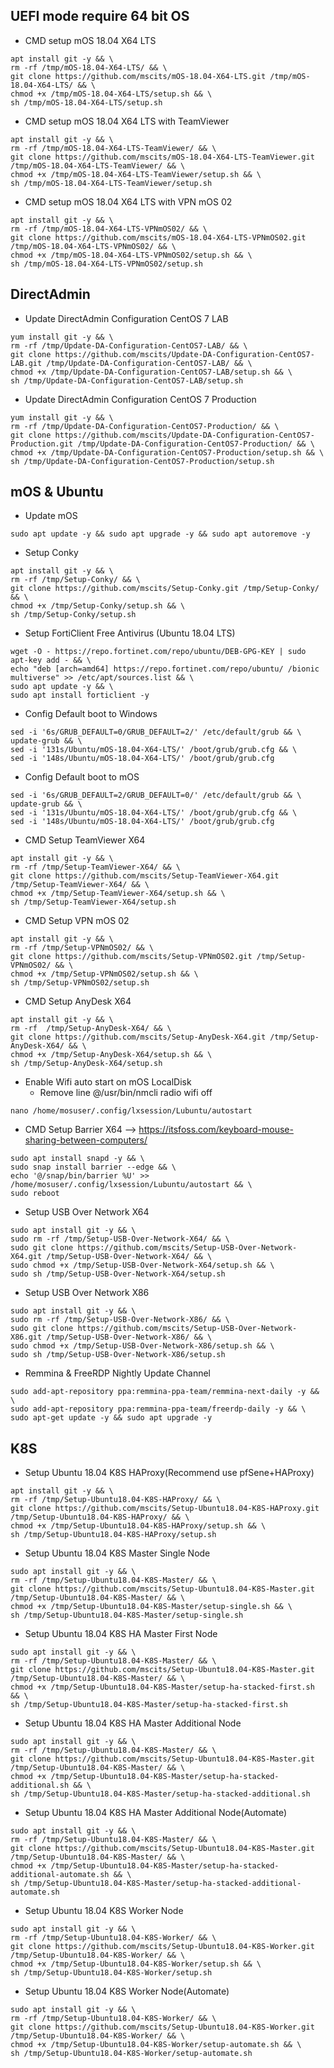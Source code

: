 ## UEFI mode require 64 bit OS

- CMD setup mOS 18.04 X64 LTS
```
apt install git -y && \
rm -rf /tmp/mOS-18.04-X64-LTS/ && \
git clone https://github.com/mscits/mOS-18.04-X64-LTS.git /tmp/mOS-18.04-X64-LTS/ && \
chmod +x /tmp/mOS-18.04-X64-LTS/setup.sh && \
sh /tmp/mOS-18.04-X64-LTS/setup.sh
```
- CMD setup mOS 18.04 X64 LTS with TeamViewer
```
apt install git -y && \
rm -rf /tmp/mOS-18.04-X64-LTS-TeamViewer/ && \
git clone https://github.com/mscits/mOS-18.04-X64-LTS-TeamViewer.git /tmp/mOS-18.04-X64-LTS-TeamViewer/ && \
chmod +x /tmp/mOS-18.04-X64-LTS-TeamViewer/setup.sh && \
sh /tmp/mOS-18.04-X64-LTS-TeamViewer/setup.sh
```
- CMD setup mOS 18.04 X64 LTS with VPN mOS 02
```
apt install git -y && \
rm -rf /tmp/mOS-18.04-X64-LTS-VPNmOS02/ && \
git clone https://github.com/mscits/mOS-18.04-X64-LTS-VPNmOS02.git /tmp/mOS-18.04-X64-LTS-VPNmOS02/ && \
chmod +x /tmp/mOS-18.04-X64-LTS-VPNmOS02/setup.sh && \
sh /tmp/mOS-18.04-X64-LTS-VPNmOS02/setup.sh
```

## DirectAdmin
- Update DirectAdmin Configuration CentOS 7 LAB
```
yum install git -y && \
rm -rf /tmp/Update-DA-Configuration-CentOS7-LAB/ && \
git clone https://github.com/mscits/Update-DA-Configuration-CentOS7-LAB.git /tmp/Update-DA-Configuration-CentOS7-LAB/ && \
chmod +x /tmp/Update-DA-Configuration-CentOS7-LAB/setup.sh && \
sh /tmp/Update-DA-Configuration-CentOS7-LAB/setup.sh
```
- Update DirectAdmin Configuration CentOS 7 Production
```
yum install git -y && \
rm -rf /tmp/Update-DA-Configuration-CentOS7-Production/ && \
git clone https://github.com/mscits/Update-DA-Configuration-CentOS7-Production.git /tmp/Update-DA-Configuration-CentOS7-Production/ && \
chmod +x /tmp/Update-DA-Configuration-CentOS7-Production/setup.sh && \
sh /tmp/Update-DA-Configuration-CentOS7-Production/setup.sh
```

## mOS & Ubuntu
- Update mOS
```
sudo apt update -y && sudo apt upgrade -y && sudo apt autoremove -y
```
- Setup Conky
```
apt install git -y && \
rm -rf /tmp/Setup-Conky/ && \
git clone https://github.com/mscits/Setup-Conky.git /tmp/Setup-Conky/ && \
chmod +x /tmp/Setup-Conky/setup.sh && \
sh /tmp/Setup-Conky/setup.sh
```
- Setup FortiClient Free Antivirus (Ubuntu 18.04 LTS)
```
wget -O - https://repo.fortinet.com/repo/ubuntu/DEB-GPG-KEY | sudo apt-key add - && \
echo "deb [arch=amd64] https://repo.fortinet.com/repo/ubuntu/ /bionic multiverse" >> /etc/apt/sources.list && \
sudo apt update -y && \
sudo apt install forticlient -y
```
- Config Default boot to Windows
```
sed -i '6s/GRUB_DEFAULT=0/GRUB_DEFAULT=2/' /etc/default/grub && \
update-grub && \
sed -i '131s/Ubuntu/mOS-18.04-X64-LTS/' /boot/grub/grub.cfg && \
sed -i '148s/Ubuntu/mOS-18.04-X64-LTS/' /boot/grub/grub.cfg
```
- Config Default boot to mOS
```
sed -i '6s/GRUB_DEFAULT=2/GRUB_DEFAULT=0/' /etc/default/grub && \
update-grub && \
sed -i '131s/Ubuntu/mOS-18.04-X64-LTS/' /boot/grub/grub.cfg && \
sed -i '148s/Ubuntu/mOS-18.04-X64-LTS/' /boot/grub/grub.cfg
```
- CMD Setup TeamViewer X64
```
apt install git -y && \
rm -rf /tmp/Setup-TeamViewer-X64/ && \
git clone https://github.com/mscits/Setup-TeamViewer-X64.git /tmp/Setup-TeamViewer-X64/ && \
chmod +x /tmp/Setup-TeamViewer-X64/setup.sh && \
sh /tmp/Setup-TeamViewer-X64/setup.sh
```
- CMD Setup VPN mOS 02
```
apt install git -y && \
rm -rf /tmp/Setup-VPNmOS02/ && \
git clone https://github.com/mscits/Setup-VPNmOS02.git /tmp/Setup-VPNmOS02/ && \
chmod +x /tmp/Setup-VPNmOS02/setup.sh && \
sh /tmp/Setup-VPNmOS02/setup.sh
```
- CMD Setup AnyDesk X64
```
apt install git -y && \
rm -rf  /tmp/Setup-AnyDesk-X64/ && \
git clone https://github.com/mscits/Setup-AnyDesk-X64.git /tmp/Setup-AnyDesk-X64/ && \
chmod +x /tmp/Setup-AnyDesk-X64/setup.sh && \
sh /tmp/Setup-AnyDesk-X64/setup.sh
```
- Enable Wifi auto start on mOS LocalDisk
  - Remove line @/usr/bin/nmcli radio wifi off
```
nano /home/mosuser/.config/lxsession/Lubuntu/autostart
```
- CMD Setup Barrier X64 --> https://itsfoss.com/keyboard-mouse-sharing-between-computers/
```
sudo apt install snapd -y && \
sudo snap install barrier --edge && \
echo '@/snap/bin/barrier %U' >> /home/mosuser/.config/lxsession/Lubuntu/autostart && \
sudo reboot
```
- Setup USB Over Network X64
```
sudo apt install git -y && \
sudo rm -rf /tmp/Setup-USB-Over-Network-X64/ && \
sudo git clone https://github.com/mscits/Setup-USB-Over-Network-X64.git /tmp/Setup-USB-Over-Network-X64/ && \
sudo chmod +x /tmp/Setup-USB-Over-Network-X64/setup.sh && \
sudo sh /tmp/Setup-USB-Over-Network-X64/setup.sh
```
- Setup USB Over Network X86
```
sudo apt install git -y && \
sudo rm -rf /tmp/Setup-USB-Over-Network-X86/ && \
sudo git clone https://github.com/mscits/Setup-USB-Over-Network-X86.git /tmp/Setup-USB-Over-Network-X86/ && \
sudo chmod +x /tmp/Setup-USB-Over-Network-X86/setup.sh && \
sudo sh /tmp/Setup-USB-Over-Network-X86/setup.sh
```
- Remmina & FreeRDP Nightly Update Channel
```
sudo add-apt-repository ppa:remmina-ppa-team/remmina-next-daily -y && \
sudo add-apt-repository ppa:remmina-ppa-team/freerdp-daily -y && \
sudo apt-get update -y && sudo apt upgrade -y
```

## K8S
- Setup Ubuntu 18.04 K8S HAProxy(Recommend use pfSene+HAProxy)
```
apt install git -y && \
rm -rf /tmp/Setup-Ubuntu18.04-K8S-HAProxy/ && \
git clone https://github.com/mscits/Setup-Ubuntu18.04-K8S-HAProxy.git /tmp/Setup-Ubuntu18.04-K8S-HAProxy/ && \
chmod +x /tmp/Setup-Ubuntu18.04-K8S-HAProxy/setup.sh && \
sh /tmp/Setup-Ubuntu18.04-K8S-HAProxy/setup.sh
```
- Setup Ubuntu 18.04 K8S Master Single Node
```
sudo apt install git -y && \
rm -rf /tmp/Setup-Ubuntu18.04-K8S-Master/ && \
git clone https://github.com/mscits/Setup-Ubuntu18.04-K8S-Master.git /tmp/Setup-Ubuntu18.04-K8S-Master/ && \
chmod +x /tmp/Setup-Ubuntu18.04-K8S-Master/setup-single.sh && \
sh /tmp/Setup-Ubuntu18.04-K8S-Master/setup-single.sh
```
- Setup Ubuntu 18.04 K8S HA Master First Node
```
sudo apt install git -y && \
rm -rf /tmp/Setup-Ubuntu18.04-K8S-Master/ && \
git clone https://github.com/mscits/Setup-Ubuntu18.04-K8S-Master.git /tmp/Setup-Ubuntu18.04-K8S-Master/ && \
chmod +x /tmp/Setup-Ubuntu18.04-K8S-Master/setup-ha-stacked-first.sh && \
sh /tmp/Setup-Ubuntu18.04-K8S-Master/setup-ha-stacked-first.sh
```
- Setup Ubuntu 18.04 K8S HA Master Additional Node
```
sudo apt install git -y && \
rm -rf /tmp/Setup-Ubuntu18.04-K8S-Master/ && \
git clone https://github.com/mscits/Setup-Ubuntu18.04-K8S-Master.git /tmp/Setup-Ubuntu18.04-K8S-Master/ && \
chmod +x /tmp/Setup-Ubuntu18.04-K8S-Master/setup-ha-stacked-additional.sh && \
sh /tmp/Setup-Ubuntu18.04-K8S-Master/setup-ha-stacked-additional.sh
```
- Setup Ubuntu 18.04 K8S HA Master Additional Node(Automate)
```
sudo apt install git -y && \
rm -rf /tmp/Setup-Ubuntu18.04-K8S-Master/ && \
git clone https://github.com/mscits/Setup-Ubuntu18.04-K8S-Master.git /tmp/Setup-Ubuntu18.04-K8S-Master/ && \
chmod +x /tmp/Setup-Ubuntu18.04-K8S-Master/setup-ha-stacked-additional-automate.sh && \
sh /tmp/Setup-Ubuntu18.04-K8S-Master/setup-ha-stacked-additional-automate.sh
```
- Setup Ubuntu 18.04 K8S Worker Node
```
sudo apt install git -y && \
rm -rf /tmp/Setup-Ubuntu18.04-K8S-Worker/ && \
git clone https://github.com/mscits/Setup-Ubuntu18.04-K8S-Worker.git /tmp/Setup-Ubuntu18.04-K8S-Worker/ && \
chmod +x /tmp/Setup-Ubuntu18.04-K8S-Worker/setup.sh && \
sh /tmp/Setup-Ubuntu18.04-K8S-Worker/setup.sh
```
- Setup Ubuntu 18.04 K8S Worker Node(Automate)
```
sudo apt install git -y && \
rm -rf /tmp/Setup-Ubuntu18.04-K8S-Worker/ && \
git clone https://github.com/mscits/Setup-Ubuntu18.04-K8S-Worker.git /tmp/Setup-Ubuntu18.04-K8S-Worker/ && \
chmod +x /tmp/Setup-Ubuntu18.04-K8S-Worker/setup-automate.sh && \
sh /tmp/Setup-Ubuntu18.04-K8S-Worker/setup-automate.sh
```